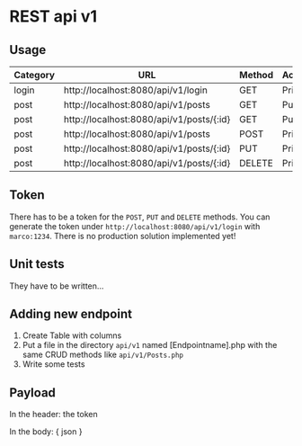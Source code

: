 # REST api v1
## Usage
| Category | URL                                                      | Method | Access  |
|----------|----------------------------------------------------------|--------|---------|
| login    | http://localhost:8080/api/v1/login                       | GET    | Private |
| post     | http://localhost:8080/api/v1/posts                       | GET    | Public  |
| post     | http://localhost:8080/api/v1/posts/{:id}                 | GET    | Public  |
| post     | http://localhost:8080/api/v1/posts                       | POST   | Private |
| post     | http://localhost:8080/api/v1/posts/{:id}                 | PUT    | Private |
| post     | http://localhost:8080/api/v1/posts/{:id}                 | DELETE | Private |

## Token
There has to be a token for the `POST`, `PUT` and `DELETE` methods. You can generate the token under `http://localhost:8080/api/v1/login` with `marco:1234`. There is no production solution implemented yet!

## Unit tests
They have to be written...

## Adding new endpoint
1. Create Table with columns
2. Put a file in the directory `api/v1` named [Endpointname].php with the same CRUD methods like `api/v1/Posts.php`
3. Write some tests

## Payload
In the header: the token

In the body: { json }
